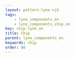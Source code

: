 ```yaml
---
layout: pattern-lyne.njk
tags: 
    - lyne_components_en
    - lyne_components_chip_en
key: chip-lyne_en
title: Chip
parent: lyne_components_en
keywords: chip
order: 80
---
```

